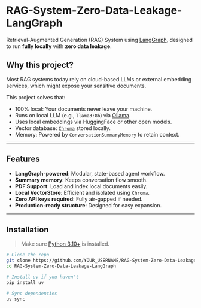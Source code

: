 #  RAG-System-Zero-Data-Leakage-LangGraph

Retrieval-Augmented Generation (RAG) System using [LangGraph](https://github.com/langchain-ai/langgraph), designed to run **fully locally** with **zero data leakage**.

## Why this project?

Most RAG systems today rely on cloud-based LLMs or external embedding services, which might expose your sensitive documents.

This project solves that:

-  100% local: Your documents never leave your machine.
-  Runs on local LLM (e.g., `llama3:8b`) via [Ollama](https://ollama.com).
-  Uses local embeddings via HuggingFace or other open models.
-  Vector database: [`Chroma`](https://github.com/chroma-core/chroma) stored locally.
-  Memory: Powered by `ConversationSummaryMemory` to retain context.

---

##  Features

-  **LangGraph-powered**: Modular, state-based agent workflow.
-  **Summary memory**: Keeps conversation flow smooth.
-  **PDF Support**: Load and index local documents easily.
-  **Local VectorStore**: Efficient and isolated using `Chroma`.
-  **Zero API keys required**: Fully air-gapped if needed.
-  **Production-ready structure**: Designed for easy expansion.

---

##  Installation

> Make sure [Python 3.10+](https://www.python.org/downloads/) is installed.

```bash
# Clone the repo
git clone https://github.com/YOUR_USERNAME/RAG-System-Zero-Data-Leakage-LangGraph.git
cd RAG-System-Zero-Data-Leakage-LangGraph

# Install uv if you haven't
pip install uv

# Sync dependencies
uv sync
